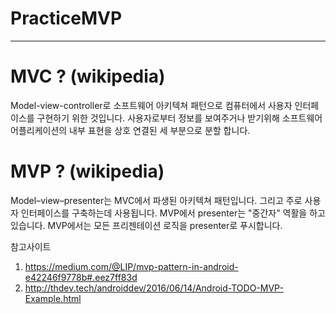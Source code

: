 # PracticeMVP
-----------

# MVC ? (wikipedia)
Model-view-controller로 소프트웨어 아키텍쳐 패턴으로 컴퓨터에서 사용자 인터페이스를 구현하기 위한 것입니다. 
사용자로부터 정보를 보여주거나 받기위해 소프트웨어 어플리케이션의 내부 표현을 상호 연결된 세 부분으로 분할 합니다.

# MVP ? (wikipedia)
Model–view–presenter는 MVC에서 파생된 아키텍쳐 패턴입니다. 그리고 주로 사용자 인터페이스를 구축하는데 사용됩니다.
MVP에서 presenter는 "중간자" 역활을 하고 있습니다. MVP에서는 모든 프리젠테이션 로직을 presenter로 푸시합니다.

참고사이트
1. https://medium.com/@LIP/mvp-pattern-in-android-e42246f9778b#.eez7ff83d
2. http://thdev.tech/androiddev/2016/06/14/Android-TODO-MVP-Example.html
